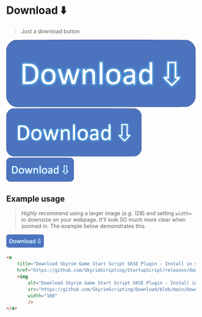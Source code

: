 # Download ⬇️

> Just a download button

![Download Button 256](DownloadButton_256.png)
![Download Button 128](DownloadButton_128.png)
![Download Button 64](DownloadButton_64.png)

## Example usage

> *Highly* recommend using a larger image (_e.g. 128_) and setting `width=` to downsize on your webpage. It'll look SO much more clear when zoomed in. The example below demonstrates this.

<a 
    title="Download Skyrim Game Start Script SKSE Plugin - Install in your Mod Manager"
    href="https://github.com/SkyrimScripting/StartupScript/releases/download/0.0.1/StartupScript.7z">
    <img
        alt="Download Skyrim Game Start Script SKSE Plugin - Install in your Mod Manager"
        src="https://github.com/SkyrimScripting/Download/blob/main/DownloadButton_256.png?raw=true"
        width="100"
        />
</a>

```html
<a 
    title="Download Skyrim Game Start Script SKSE Plugin - Install in your Mod Manager"
    href="https://github.com/SkyrimScripting/StartupScript/releases/download/0.0.1/StartupScript.7z">
    <img
        alt="Download Skyrim Game Start Script SKSE Plugin - Install in your Mod Manager"
        src="https://github.com/SkyrimScripting/Download/blob/main/DownloadButton_256.png?raw=true"
        width="100"
        />
</a>
```
